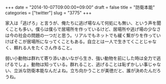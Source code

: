 +++
date = "2014-10-07T09:00:00+09:00"
draft = false
title = "防衛本能"
categories = ["twitter"]
slug = "3775"
+++

家入は「逃げろ」と言うが、俺たちに逃げ場なんて何処にも無い、という声を聞くことも多い。僕らは僕らで居場所を作っているけど、居場所や逃げ場の少なさは今の社会の問題の一つだと思う。リアルでもネットでも緩く繋がりを作っていけばそこが居場所になってくこともある。自立とは一人で生きてくことじゃなく、頼れる人をたくさん作ること。

弱い小動物は群れて寄り添いあいながら生き、強い動物を前にした時は全力で逃げるでしょ。動物は知っている。群れること、逃げることは恥ずかしい事じゃない、立派な防衛本能なんだよね。立ち向かうことが美徳だと、誰が決めたんだろうね。
